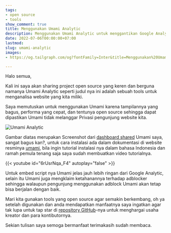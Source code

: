```yaml
---
tags:
- open source
- tools
show_comment: true
title: Menggunakan Umami Analytic
description: Menggunakan Umami Analytic untuk menggantikan Google Analytic
date: 2022-07-06T00:00:00+07:00
lastmod: 
slug: umami-analytic
images:
- https://og.tailgraph.com/og?fontFamily=Inter&title=Menggunakan%20Umami%20Analytic&titleTailwind=text-gray-800%20font-bold%20text-6xl&text=Menggunakan%20Umami%20Analytic%20untuk%20menggantikan%20Google%20Analytic&textTailwind=text-gray-700%20text-2xl%20mt-4&logoTailwind=h-8&bgTailwind=bg-white&footer=aliif.space&footerTailwind=text-teal-600&t=1657002863594&refresh=1

---
```

Halo semua,

Kali ini saya akan sharing project open source yang keren dan berguna namanya Umami Analytic seperti judul nya ini adalah sebuah tools untuk menganalisa website yang kita miliki.

Saya memutuskan untuk menggunakan Umami karena tampilannya yang bagus, performa yang cepat, dan tentunya open source sehingga dapat dipastikan Umami tidak melanggar Privasi pengunjung website kita.

![Umami Analytic](/uploads/umami.png "Umami Analytic")

Gambar diatas merupakan Screenshot dari [dashboard shared](https://umami.aliif.space/share/C5b0DgXU/aliif.space) Umami saya, sangat bagus kan?, untuk cara instalasi ada dalam dokumentasi di website resminya [umami](https://umami.is/), bila ingin tutorial instalasi nya dalam bahasa Indonesia dan ramah pemula tenang saja saya sudah membuatkan video tutorialnya.

{{< youtube id="6rUsrNqa_F4" autoplay="false" >}}

Untuk embed script nya Umami jelas jauh lebih ringan dari Google Analytic, selain itu Umami juga mengklaim ketahanannya terhadap adblocker sehingga walaupun pengunjung menggunakan adblock Umami akan tetap bisa berjalan dengan baik.

Mari kita gunakan tools yang open source agar semakin berkembang, oh ya setelah digunakan dan anda mendapatkan manfaatnya saya ingatkan agar tak lupa untuk tap star di [repository GitHub](https://github.com/umami-software/umami)-nya untuk menghargai usaha kreator dan para kontibutornya.

Sekian tulisan saya semoga bermanfaat terimakasih sudah membaca.